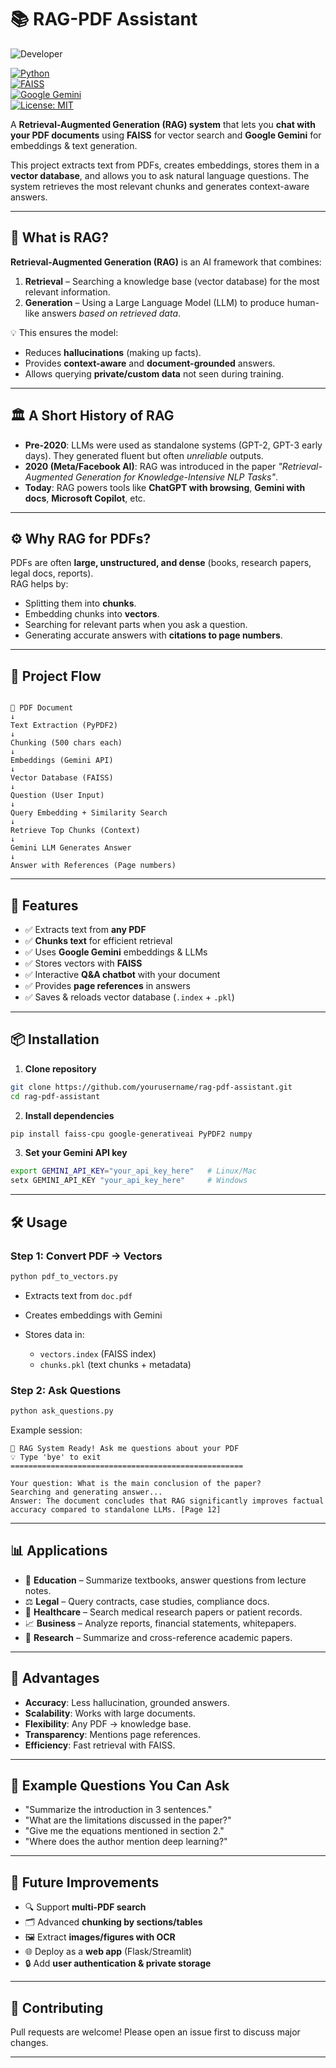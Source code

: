 # 📚 RAG-PDF Assistant
![Developer](https://img.shields.io/badge/👨‍💻_Developer-Shyam_Sundhar_G-1e90ff?style=for-the-badge&logo=github&logoColor=white)


[![Python](https://img.shields.io/badge/python-3.8%2B-blue)](https://www.python.org/)  
[![FAISS](https://img.shields.io/badge/vector_search-FAISS-green)](https://github.com/facebookresearch/faiss)  
[![Google Gemini](https://img.shields.io/badge/LLM-Gemini-orange)](https://ai.google.dev/)  
[![License: MIT](https://img.shields.io/badge/License-MIT-yellow.svg)](LICENSE)

A **Retrieval-Augmented Generation (RAG) system** that lets you **chat with your PDF documents** using **FAISS** for vector search and **Google Gemini** for embeddings & text generation.  

This project extracts text from PDFs, creates embeddings, stores them in a **vector database**, and allows you to ask natural language questions. The system retrieves the most relevant chunks and generates context-aware answers.

---

## 🔎 What is RAG?

**Retrieval-Augmented Generation (RAG)** is an AI framework that combines:
1. **Retrieval** – Searching a knowledge base (vector database) for the most relevant information.  
2. **Generation** – Using a Large Language Model (LLM) to produce human-like answers *based on retrieved data*.  

💡 This ensures the model:
- Reduces **hallucinations** (making up facts).  
- Provides **context-aware** and **document-grounded** answers.  
- Allows querying **private/custom data** not seen during training.  

---

## 🏛️ A Short History of RAG

- **Pre-2020**: LLMs were used as standalone systems (GPT-2, GPT-3 early days). They generated fluent but often *unreliable* outputs.  
- **2020 (Meta/Facebook AI)**: RAG was introduced in the paper *"Retrieval-Augmented Generation for Knowledge-Intensive NLP Tasks"*.  
- **Today**: RAG powers tools like **ChatGPT with browsing**, **Gemini with docs**, **Microsoft Copilot**, etc.  

---

## ⚙️ Why RAG for PDFs?

PDFs are often **large, unstructured, and dense** (books, research papers, legal docs, reports).  
RAG helps by:
- Splitting them into **chunks**.  
- Embedding chunks into **vectors**.  
- Searching for relevant parts when you ask a question.  
- Generating accurate answers with **citations to page numbers**.  

---

## 📂 Project Flow

```

📄 PDF Document
↓
Text Extraction (PyPDF2)
↓
Chunking (500 chars each)
↓
Embeddings (Gemini API)
↓
Vector Database (FAISS)
↓
Question (User Input)
↓
Query Embedding + Similarity Search
↓
Retrieve Top Chunks (Context)
↓
Gemini LLM Generates Answer
↓
Answer with References (Page numbers)

````

---

## 🚀 Features

- ✅ Extracts text from **any PDF**  
- ✅ **Chunks text** for efficient retrieval  
- ✅ Uses **Google Gemini** embeddings & LLMs  
- ✅ Stores vectors with **FAISS**  
- ✅ Interactive **Q&A chatbot** with your document  
- ✅ Provides **page references** in answers  
- ✅ Saves & reloads vector database (`.index` + `.pkl`)  

---

## 📦 Installation

1. **Clone repository**  
```bash
git clone https://github.com/yourusername/rag-pdf-assistant.git
cd rag-pdf-assistant
````

2. **Install dependencies**

```bash
pip install faiss-cpu google-generativeai PyPDF2 numpy
```

3. **Set your Gemini API key**

```bash
export GEMINI_API_KEY="your_api_key_here"   # Linux/Mac
setx GEMINI_API_KEY "your_api_key_here"     # Windows
```

---

## 🛠️ Usage

### Step 1: Convert PDF → Vectors

```bash
python pdf_to_vectors.py
```

* Extracts text from `doc.pdf`
* Creates embeddings with Gemini
* Stores data in:

  * `vectors.index` (FAISS index)
  * `chunks.pkl` (text chunks + metadata)

### Step 2: Ask Questions

```bash
python ask_questions.py
```

Example session:

```
🤖 RAG System Ready! Ask me questions about your PDF
💡 Type 'bye' to exit
====================================================

Your question: What is the main conclusion of the paper?
Searching and generating answer...
Answer: The document concludes that RAG significantly improves factual accuracy compared to standalone LLMs. [Page 12]
```

---

## 📊 Applications

* 📖 **Education** – Summarize textbooks, answer questions from lecture notes.
* ⚖️ **Legal** – Query contracts, case studies, compliance docs.
* 💊 **Healthcare** – Search medical research papers or patient records.
* 📈 **Business** – Analyze reports, financial statements, whitepapers.
* 🔬 **Research** – Summarize and cross-reference academic papers.

---

## 🌟 Advantages

* **Accuracy**: Less hallucination, grounded answers.
* **Scalability**: Works with large documents.
* **Flexibility**: Any PDF → knowledge base.
* **Transparency**: Mentions page references.
* **Efficiency**: Fast retrieval with FAISS.

---

## 📌 Example Questions You Can Ask

* "Summarize the introduction in 3 sentences."
* "What are the limitations discussed in the paper?"
* "Give me the equations mentioned in section 2."
* "Where does the author mention deep learning?"

---

## 🔮 Future Improvements

* 🔍 Support **multi-PDF search**
* 🗂️ Advanced **chunking by sections/tables**
* 🖼️ Extract **images/figures with OCR**
* 🌐 Deploy as a **web app** (Flask/Streamlit)
* 🔒 Add **user authentication & private storage**

---

## 🤝 Contributing

Pull requests are welcome!
Please open an issue first to discuss major changes.

---

